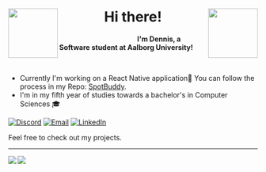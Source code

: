 <h1 align="center">
<img src="https://media3.giphy.com/media/QLjDyhP2G9vKtQgziv/giphy.gif" height="100" align="left" />
Hi there!
<img src="https://media2.giphy.com/media/wTnwd842YQwN2Ki3hY/giphy.gif?cid=790b7611da802879a171e68b339dd12a52127be2c7b974b7&rid=giphy.gif&ct=sf" height="100" align="right" />
</h1>


&nbsp;&nbsp;&nbsp;&nbsp;&nbsp;&nbsp;&nbsp;&nbsp;&nbsp;&nbsp;&nbsp;&nbsp;&nbsp;&nbsp;&nbsp;&nbsp;&nbsp;&nbsp;&nbsp;&nbsp;&nbsp;&nbsp;&nbsp;&nbsp;&nbsp;&nbsp;&nbsp;&nbsp;&nbsp;&nbsp;&nbsp;&nbsp;&nbsp;&nbsp;&nbsp;&nbsp;&nbsp;&nbsp;&nbsp;&nbsp;**I'm Dennis, a Software student at Aalborg University!**

<br/>


- Currently I'm working on a React Native application:iphone: You can follow the process in my Repo: [SpotBuddy](https://github.com/denn4617/SpotBuddy).
- I'm in my fifth year of studies towards a bachelor's in Computer Sciences :mortar_board:

[![Discord](https://img.shields.io/badge/Discord-252422.svg?style=for-the-badge&logo=discord)](https://discordapp.com/users/352501722226098177/)
[![Email](https://img.shields.io/badge/Email-252422.svg?style=for-the-badge&logo=gmail)](mailto:dkilia19@student.aau.dk)
[![LinkedIn](https://img.shields.io/badge/LinkedIn-252422.svg?style=for-the-badge&logo=linkedin&logoColor=blue)](https://www.linkedin.com/in/dennis-kilic-2353441b4/)

Feel free to check out my projects.

<hr>

<img align="left" src="https://github-readme-stats.vercel.app/api?username=denn4617&count_private=true&include_all_commits=true&show_icons=true&hide_border=true&bg_color=0d1117&theme=gruvbox"/>

<img align="left" src="https://github-readme-stats.vercel.app/api/top-langs/?username=denn4617&layout=compact&card_width=250&hide_border=true&bg_color=0d1117&theme=gruvbox"/>
